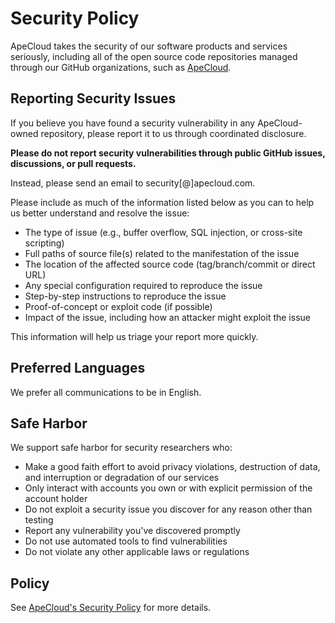# Security Policy

ApeCloud takes the security of our software products and services seriously, including all of the open source code repositories managed through our GitHub organizations, such as [ApeCloud](https://github.com/apecloud).

## Reporting Security Issues

If you believe you have found a security vulnerability in any ApeCloud-owned repository, please report it to us through coordinated disclosure.

**Please do not report security vulnerabilities through public GitHub issues, discussions, or pull requests.**

Instead, please send an email to security[@]apecloud.com.

Please include as much of the information listed below as you can to help us better understand and resolve the issue:

* The type of issue (e.g., buffer overflow, SQL injection, or cross-site scripting)
* Full paths of source file(s) related to the manifestation of the issue
* The location of the affected source code (tag/branch/commit or direct URL)
* Any special configuration required to reproduce the issue
* Step-by-step instructions to reproduce the issue
* Proof-of-concept or exploit code (if possible)
* Impact of the issue, including how an attacker might exploit the issue

This information will help us triage your report more quickly.

## Preferred Languages

We prefer all communications to be in English.

## Safe Harbor

We support safe harbor for security researchers who:

* Make a good faith effort to avoid privacy violations, destruction of data, and interruption or degradation of our services
* Only interact with accounts you own or with explicit permission of the account holder
* Do not exploit a security issue you discover for any reason other than testing
* Report any vulnerability you've discovered promptly
* Do not use automated tools to find vulnerabilities
* Do not violate any other applicable laws or regulations

## Policy

See [ApeCloud's Security Policy](https://apecloud.com/security) for more details.